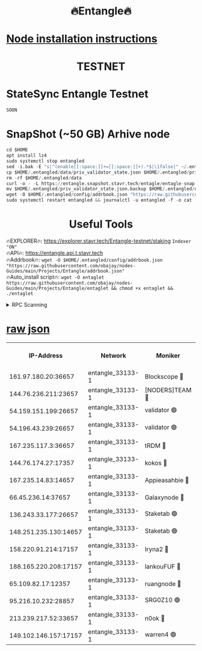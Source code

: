 <h1 align="center"> 🔥Entangle🔥</h1>

[Node installation instructions](https://github.com/obajay/nodes-Guides/tree/main/Projects/Entangle)
=

<h1 align="center"> TESTNET</h1>

# StateSync Entangle Testnet
```python
SOON
```
# SnapShot (~50 GB) Arhive node
```python
cd $HOME
apt install lz4
sudo systemctl stop entangled
sed -i.bak -E "s|^(enable[[:space:]]+=[[:space:]]+).*$|\1false|" ~/.entangled/config/config.toml
cp $HOME/.entangled/data/priv_validator_state.json $HOME/.entangled/priv_validator_state.json.backup
rm -rf $HOME/.entangled/data
curl -o - -L https://entangle.snapshot.stavr.tech/entagle/entagle-snap.tar.lz4 | lz4 -c -d - | tar -x -C $HOME/.entangled --strip-components 2
mv $HOME/.entangled/priv_validator_state.json.backup $HOME/.entangled/data/priv_validator_state.json
wget -O $HOME/.entangled/config/addrbook.json "https://raw.githubusercontent.com/obajay/nodes-Guides/main/Projects/Entangle/addrbook.json"
sudo systemctl restart entangled && journalctl -u entangled -f -o cat
```
 <h1 align="center"> Useful Tools</h1>
 
🔥EXPLORER🔥: https://explorer.stavr.tech/Entangle-testnet/staking        `Indexer "ON"` \
🔥API🔥:      https://entangle.api.t.stavr.tech \
🔥Addrbook🔥: ```wget -O $HOME/.entangled/config/addrbook.json "https://raw.githubusercontent.com/obajay/nodes-Guides/main/Projects/Entangle/addrbook.json"``` \
🔥Auto_install script🔥:  `wget -O entaglet https://raw.githubusercontent.com/obajay/nodes-Guides/main/Projects/Entangle/entaglet && chmod +x entaglet && ./entaglet`


<details>
<summary>RPC Scanning</summary>

<h2 align="center"> We scan nodes in real time every 4 hours. And we provide the final result of RPC endpoints.
We cannot influence the operation of these nodes in any way. </h2>


```python
If Voting Power is higher than 0 --> then the Node is a validator of the network and may be subject to attack and be a potential threat to the chain.
```
```python
We marked such validators with a red symbol
```

</details>

[raw json](https://rpc-check.entangt.stavr.tech/entangt/rpc-entangt-result.json)
=


<table><tr><th>IP-Address</th><th>Network</th><th>Moniker</th><th>Latest Block Height</th><th>Earliest Block Height</th><th>Catching Up</th><th>Tx Index</th><th>Voting Power</th><th>Scan Time</th></tr><tr><td>161.97.180.20:36657</td><td>entangle_33133-1</td><td>Blockscope 🔴</td><td>1074357</td><td>1</td><td>False</td><td>off</td><td>258086473635098</td><td>2023-12-12T10:02:23.925397084UTC</td></tr><tr><td>144.76.236.211:23657</td><td>entangle_33133-1</td><td>[NODERS]TEAM 🔴</td><td>1074359</td><td>1</td><td>False</td><td>off</td><td>47049700500000000</td><td>2023-12-12T10:02:35.804219691UTC</td></tr><tr><td>54.159.151.199:26657</td><td>entangle_33133-1</td><td>validator 🟢</td><td>1074361</td><td>1</td><td>False</td><td>on</td><td>0</td><td>2023-12-12T10:02:43.687221546UTC</td></tr><tr><td>54.196.43.239:26657</td><td>entangle_33133-1</td><td>validator 🟢</td><td>1074361</td><td>1</td><td>False</td><td>on</td><td>0</td><td>2023-12-12T10:02:44.357309423UTC</td></tr><tr><td>167.235.117.3:36657</td><td>entangle_33133-1</td><td>tRDM 🔴</td><td>1074362</td><td>1</td><td>False</td><td>on</td><td>56719660338000</td><td>2023-12-12T10:02:49.414063392UTC</td></tr><tr><td>144.76.174.27:17357</td><td>entangle_33133-1</td><td>kokos 🔴</td><td>1074358</td><td>145001</td><td>False</td><td>on</td><td>89890100000000</td><td>2023-12-12T10:02:33.155863645UTC</td></tr><tr><td>167.235.14.83:14657</td><td>entangle_33133-1</td><td>Appieasahbie 🔴</td><td>1074362</td><td>531401</td><td>False</td><td>on</td><td>44568809900999996</td><td>2023-12-12T10:02:47.073770323UTC</td></tr><tr><td>66.45.236.14:37657</td><td>entangle_33133-1</td><td>Galaxynode 🔴</td><td>1074360</td><td>654001</td><td>False</td><td>on</td><td>146576163487401</td><td>2023-12-12T10:02:38.727487103UTC</td></tr><tr><td>136.243.33.177:26657</td><td>entangle_33133-1</td><td>Staketab 🟢</td><td>1074360</td><td>660001</td><td>False</td><td>on</td><td>0</td><td>2023-12-12T10:02:38.172171456UTC</td></tr><tr><td>148.251.235.130:14657</td><td>entangle_33133-1</td><td>Staketab 🟢</td><td>1074357</td><td>660801</td><td>False</td><td>on</td><td>0</td><td>2023-12-12T10:02:23.662043881UTC</td></tr><tr><td>158.220.91.214:17157</td><td>entangle_33133-1</td><td>Iryna2 🔴</td><td>1074361</td><td>704001</td><td>False</td><td>on</td><td>166890937000019</td><td>2023-12-12T10:02:44.734097107UTC</td></tr><tr><td>188.165.220.208:17157</td><td>entangle_33133-1</td><td>lankouFUF 🔴</td><td>1074357</td><td>725001</td><td>False</td><td>on</td><td>180899900000002</td><td>2023-12-12T10:02:28.757202451UTC</td></tr><tr><td>65.109.82.17:12357</td><td>entangle_33133-1</td><td>ruangnode 🔴</td><td>1074357</td><td>806001</td><td>False</td><td>off</td><td>252606232826436</td><td>2023-12-12T10:02:24.320976453UTC</td></tr><tr><td>95.216.10.232:28857</td><td>entangle_33133-1</td><td>SRG0Z10 🟢</td><td>1074356</td><td>842001</td><td>False</td><td>off</td><td>0</td><td>2023-12-12T10:02:23.412931986UTC</td></tr><tr><td>213.239.217.52:33657</td><td>entangle_33133-1</td><td>n0ok 🔴</td><td>1074361</td><td>974361</td><td>False</td><td>off</td><td>46574292273662988</td><td>2023-12-12T10:02:43.042639239UTC</td></tr><tr><td>149.102.146.157:17157</td><td>entangle_33133-1</td><td>warren4 🟢</td><td>1074359</td><td>1054001</td><td>False</td><td>on</td><td>0</td><td>2023-12-12T10:02:35.530360058UTC</td></tr></table>
